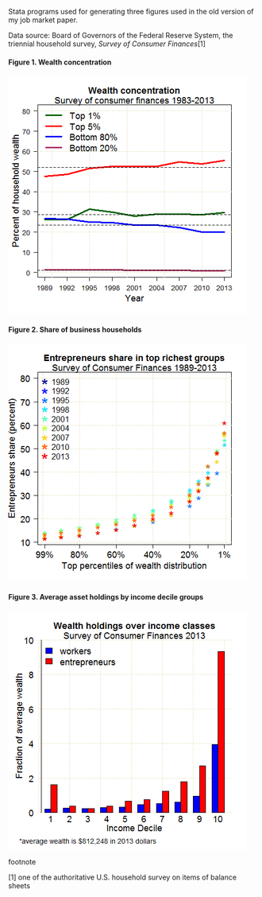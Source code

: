 Stata programs used for generating three figures used in the old version of my job market paper.

Data source: Board of Governors of the Federal Reserve System, the triennial household survey, *Survey of Consumer Finances*[1] 

#### Figure 1. Wealth concentration

![](wealth_concentration.png)

#### Figure 2. Share of business households

![](1share_business_owners.png)

#### Figure 3. Average asset holdings by income decile groups

![](income_decile.png)

footnote

[1] one of the authoritative U.S. household survey on items of balance sheets
